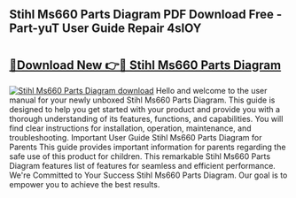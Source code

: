 ## Stihl Ms660 Parts Diagram PDF Download Free - Part-yuT User Guide Repair 4slOY

# <h2><a href="http://dfsz7a.blite.top/?on=Stihl+Ms660+Parts+Diagram">🔗Download New 👉🔴 Stihl Ms660 Parts Diagram</a></h2>

[![Stihl Ms660 Parts Diagram download](https://i.imgur.com/lujVjoI.png)](http://dfsz7a.blite.top/?on=Stihl+Ms660+Parts+Diagram)
Hello and welcome to the user manual for your newly unboxed Stihl Ms660 Parts Diagram. This guide is designed to help you get started with your product and provide you with a thorough understanding of its features, functions, and capabilities. You will find clear instructions for installation, operation, maintenance, and troubleshooting. Important User Guide Stihl Ms660 Parts Diagram for Parents This guide provides important information for parents regarding the safe use of this product for children. This remarkable Stihl Ms660 Parts Diagram features list of features for seamless and efficient performance. We're Committed to Your Success Stihl Ms660 Parts Diagram. Our goal is to empower you to achieve the best results.
